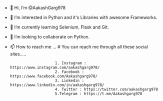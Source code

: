 - 👋 Hi, I’m @AakashGarg978
- 👀 I’m interested in Python and it's Libraries with awesome Frameworks.
- 🌱 I’m currently learning Selenium, Flask and Git.
- 💞️ I’m looking to collaborate on Python.
- 📫 How to reach me ...     # You can reach me through all these social sites.....

                          1. Instagram : https://www.instagram.com/aakashgarg978/
                          2. Facebook : https://www.facebook.com/Aakashgarg978/
                          3. Linkedin : https://www.linkedin.com/in/aakashgarg978/
                          4. Twitter : https://twitter.com/aakashgarg978
                          5.Telegram : https://t.me/Aakashgarg978

<!---
AakashGarg978/AakashGarg978 is a ✨ special ✨ repository because its `README.md` (this file) appears on your GitHub profile.
You can click the Preview link to take a look at your changes.
--->
